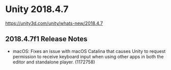 # Unity 2018.4.7
https://unity3d.com/unity/whats-new/2018.4.7

## 2018.4.7f1 Release Notes

<ul>
<li>macOS: Fixes an issue with macOS Catalina that causes Unity to request permission to receive keyboard input when using other apps in both the editor and standalone player. (1172758)</li>
</ul>
